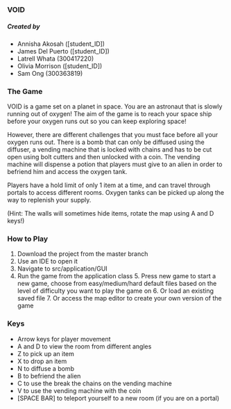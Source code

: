 ### VOID 
##### Created by 
* Annisha Akosah ([student_ID])
* James Del Puerto ([student_ID])
* Latrell Whata (300417220)
* Olivia Morrison ([student_ID])
* Sam Ong (300363819)

### The Game
VOID is a game set on a planet in space. 
You are an astronaut that is slowly running out of oxygen! 
The aim of the game is to reach your space ship before your oxygen runs out so you can
keep exploring space!

However, there are different challenges that you must face before all your oxygen
runs out. There is a bomb that can only be diffused using the diffuser, a vending
machine that is locked with chains and has to be cut open using bolt cutters and 
then unlocked with a coin. 
The vending machine will dispense a potion that players must give to an alien
in order to befriend him and access the oxygen tank.

Players have a hold limit of only 1 item at a time, and can travel through portals
to access different rooms. Oxygen tanks can be picked up along the way to replenish your supply.

(Hint: The walls will sometimes hide items, rotate the map using A and D keys!)

### How to Play
1. Download the project from the master branch
2. Use an IDE to open it
3. Navigate to src/application/GUI
4. Run the game from the application class
    5. Press new game to start a new game, choose from easy/medium/hard default files based on the level of difficulty you want to play the game on
    6. Or load an existing saved file
    7. Or access the map editor to create your own version of the game

### Keys
* Arrow keys for player movement
* A and D to view the room from different angles
* Z to pick up an item
* X to drop an item
* N to diffuse a bomb
* B to befriend the alien
* C to use the break the chains on the vending machine
* V to use the vending machine with the coin
* [SPACE BAR] to teleport yourself to a new room (if you are on a portal)

